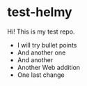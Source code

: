 # test-helmy

Hi! This is my test repo.

- I will try bullet points
- And another one
- And another
- Another Web addition
- One last change